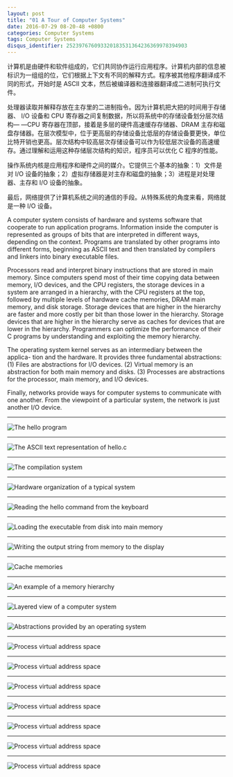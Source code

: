 ```yaml
---
layout: post
title: "01 A Tour of Computer Systems"
date: 2016-07-29 08-20-48 +0800
categories: Computer Systems
tags: Computer Systems
disqus_identifier: 252397676093320183531364236369978394903
---
```


计算机是由硬件和软件组成的，它们共同协作运行应用程序。计算机内部的信息被标识为一组组的位，它们根据上下文有不同的解释方式。程序被其他程序翻译成不同的形式，开始时是 ASCII 文本，然后被编译器和连接器翻译成二进制可执行文件。

处理器读取并解释存放在主存里的二进制指令。因为计算机把大把的时间用于存储器、 I/O 设备和 CPU 寄存器之间复制数据，所以将系统中的存储设备划分层次结构— —CPU 寄存器在顶部，接着是多层的硬件高速缓存存储器、DRAM 主存和磁盘存储器。在层次模型中，位于更高层的存储设备比低层的存储设备要更快，单位比特开销也更高。层次结构中较高层次存储设备可以作为较低层次设备的高速缓存。通过理解和运用这种存储层次结构的知识，程序员可以优化 C 程序的性能。

操作系统内核是应用程序和硬件之间的媒介。它提供三个基本的抽象：1）文件是对 I/O 设备的抽象；2）虚拟存储器是对主存和磁盘的抽象；3）进程是对处理器、主存和 I/O 设备的抽象。

最后，网络提供了计算机系统之间的通信的手段。从特殊系统的角度来看，网络就是一种 I/O 设备。

A computer system consists of hardware and systems software that cooperate
to run application programs. Information inside the computer is represented as
groups of bits that are interpreted in different ways, depending on the context.
Programs are translated by other programs into different forms, beginning as
ASCII text and then translated by compilers and linkers into binary executable
files.

Processors read and interpret binary instructions that are stored in main
memory. Since computers spend most of their time copying data between memory,
I/O devices, and the CPU registers, the storage devices in a system are arranged
in a hierarchy, with the CPU registers at the top, followed by multiple levels
of hardware cache memories, DRAM main memory, and disk storage. Storage
devices that are higher in the hierarchy are faster and more costly per bit than
those lower in the hierarchy. Storage devices that are higher in the hierarchy serve
as caches for devices that are lower in the hierarchy. Programmers can optimize
the performance of their C programs by understanding and exploiting the memory
hierarchy.

The operating system kernel serves as an intermediary between the applica-
tion and the hardware. It provides three fundamental abstractions: (1) Files are
abstractions for I/O devices. (2) Virtual memory is an abstraction for both main
memory and disks. (3) Processes are abstractions for the processor, main memory,
and I/O devices.

Finally, networks provide ways for computer systems to communicate with
one another. From the viewpoint of a particular system, the network is just another
I/O device.

---

![The hello program](/assets/images/computer_systems/0101_the_hello_program.png)

---

![The ASCII text representation of hello.c](/assets/images/computer_systems/0102_the_ascii_text_representation_of_hello_c.png)

---

![The compilation system](/assets/images/computer_systems/0103_the_compilation_system.png)

---

![Hardware organization of a typical system](/assets/images/computer_systems/0104_hardware_organization_of_a_typical_system.png)

---

![Reading the hello command from the keyboard](/assets/images/computer_systems/0105_reading_the_hello_command_from_the_keyboard.png)

---

![Loading the executable from disk into main memory](/assets/images/computer_systems/0106_loading_the_executable_from_disk_into_main_memory.png)

---

![Writing the output string from memory to the display](/assets/images/computer_systems/0107_writing_the_output_string_from_memory_to_the_display.png)

---

![Cache memories](/assets/images/computer_systems/0108_cache_memories.png)

---

![An example of a memory hierarchy](/assets/images/computer_systems/0109_an_example_of_a_memory_hierarchy.png)

---

![Layered view of a computer system](/assets/images/computer_systems/0110_layered_view_of_a_computer_system.png)

---

![Abstractions provided by an operating system](/assets/images/computer_systems/0111_abstractions_provided_by_an_operating_system.png)

---

 ![Process virtual address space](/assets/images/computer_systems/0112_process_context_switching.png)
 
 ---

 ![Process virtual address space](/assets/images/computer_systems/0113_process_virtual_address_space.png)
  
 ---

 ![Process virtual address space](/assets/images/computer_systems/0114_a_network_is_another_i_o_device.png)
  
 ---

 ![Process virtual address space](/assets/images/computer_systems/0115_using_telnet_to_run_hello_remotely_over_a_network.png)
  
 ---

 ![Process virtual address space](/assets/images/computer_systems/0116_categorizing_different_processor_configurations.png)
  
 ---

 ![Process virtual address space](/assets/images/computer_systems/0117_intel_core_i7_organization.png)
  
 ---

 ![Process virtual address space](/assets/images/computer_systems/0118_some_abstractions_provided_by_a_computer_system.png)
